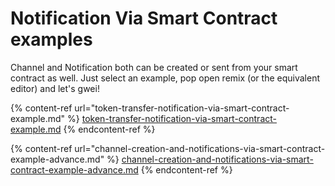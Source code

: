 # Notification Via Smart Contract examples

Channel and Notification both can be created or sent from your smart contract as well. Just select an example, pop open remix (or the equivalent editor) and let's gwei!

{% content-ref url="token-transfer-notification-via-smart-contract-example.md" %}
[token-transfer-notification-via-smart-contract-example.md](token-transfer-notification-via-smart-contract-example.md)
{% endcontent-ref %}

{% content-ref url="channel-creation-and-notifications-via-smart-contract-example-advance.md" %}
[channel-creation-and-notifications-via-smart-contract-example-advance.md](channel-creation-and-notifications-via-smart-contract-example-advance.md)
{% endcontent-ref %}
